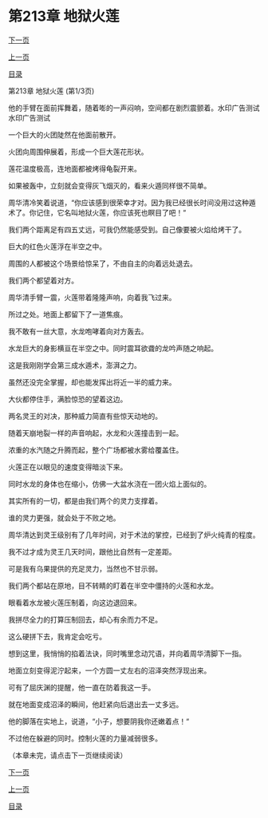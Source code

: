 <h1>第213章   地狱火莲</h1>
            <div><p><a href="./637_%E7%AC%AC213%E7%AB%A0_%E5%9C%B0%E7%8B%B1%E7%81%AB%E8%8E%B2.md">下一页</a></p><p><a href="./635_%E7%AC%AC212%E7%AB%A0_%E5%BF%83%E8%85%B9%E5%A4%A7%E6%82%A3.md">上一页</a></p><p><a href="../">目录</a></p></div>
            <div><p>第213章   地狱火莲 (第1/3页)</p><p>他的手臂在面前挥舞着，随着嘭的一声闷响，空间都在剧烈震颤着。水印广告测试水印广告测试</p><p>一个巨大的火团陡然在他面前散开。</p><p>火团向周围伸展着，形成一个巨大莲花形状。</p><p>莲花温度极高，连地面都被烤得龟裂开来。</p><p>如果被轰中，立刻就会变得灰飞烟灭的，看来火遁同样很不简单。</p><p>周华清冷笑着说道，“你应该感到很荣幸才对。因为我已经很长时间没用过这种遁术了。你记住，它名叫地狱火莲，你应该死也瞑目了吧！“</p><p>我们两个距离足有四五丈远，可我仍然能感受到。自己像要被火焰给烤干了。</p><p>巨大的红色火莲浮在半空之中。</p><p>周围的人都被这个场景给惊呆了，不由自主的向着远处退去。</p><p>我们两个都望着对方。</p><p>周华清手臂一震，火莲带着隆隆声响，向着我飞过来。</p><p>所过之处。地面上都留下了一道焦痕。</p><p>我不敢有一丝大意，水龙咆哮着向对方轰去。</p><p>水龙巨大的身影横亘在半空之中。同时震耳欲聋的龙吟声随之响起。</p><p>这是我刚刚学会第三成水遁术，澎湃之力。</p><p>虽然还没完全掌握，却也能发挥出将近一半的威力来。</p><p>大伙都停住手，满脸惊恐的望着这边。</p><p>两名灵王的对决，那种威力简直有些惊天动地的。</p><p>随着天崩地裂一样的声音响起，水龙和火莲撞击到一起。</p><p>浓重的水汽随之升腾而起，整个广场都被水雾给覆盖住。</p><p>火莲正在以眼见的速度变得暗淡下来。</p><p>同时水龙的身体也在缩小，仿佛一大盆水浇在一团火焰上面似的。</p><p>其实所有的一切，都是由我们两个的灵力支撑着。</p><p>谁的灵力更强，就会处于不败之地。</p><p>周华清达到灵王级别有了几年时间，对于术法的掌控，已经到了炉火纯青的程度。</p><p>我不过才成为灵王几天时间，跟他比自然有一定差距。</p><p>可是我有乌果提供的充足灵力，当然也不甘示弱。</p><p>我们两个都站在原地，目不转睛的盯着在半空中僵持的火莲和水龙。</p><p>眼看着水龙被火莲压制着，向这边退回来。</p><p>我拼尽全力的打算压制回去，却心有余而力不足。</p><p>这么硬拼下去，我肯定会吃亏。</p><p>想到这里，我悄悄的掐着法诀，同时嘴里念动咒语，并向着周华清脚下一指。</p><p>地面立刻变得泥泞起来，一个方圆一丈左右的沼泽突然浮现出来。</p><p>可有了屈庆渊的提醒，他一直在防着我这一手。</p><p>就在地面变成沼泽的瞬间，他赶紧向后退出去一丈多远。</p><p>他的脚落在实地上，说道，“小子，想要阴我你还嫩着点！“</p><p>不过他在躲避的同时。控制火莲的力量减弱很多。</p><p>（本章未完，请点击下一页继续阅读）</p></div>
            <div><p><a href="./637_%E7%AC%AC213%E7%AB%A0_%E5%9C%B0%E7%8B%B1%E7%81%AB%E8%8E%B2.md">下一页</a></p><p><a href="./635_%E7%AC%AC212%E7%AB%A0_%E5%BF%83%E8%85%B9%E5%A4%A7%E6%82%A3.md">上一页</a></p><p><a href="../">目录</a></p></div>
